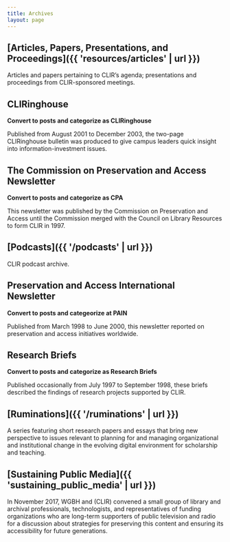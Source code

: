 ```yaml
---
title: Archives
layout: page
---
```


## [Articles, Papers, Presentations, and Proceedings]({{ 'resources/articles' | url }})
Articles and papers pertaining to CLIR’s agenda; presentations and proceedings from CLIR-sponsored meetings.

## CLIRinghouse
**Convert to posts and categorize as CLIRinghouse**

Published from August 2001 to December 2003, the two-page CLIRinghouse bulletin was produced to give campus leaders quick insight into information-investment issues.

## The Commission on Preservation and Access Newsletter
**Convert to posts and categorize as CPA**

This newsletter was published by the Commission on Preservation and Access until the Commission merged with the Council on Library Resources to form CLIR in 1997.

## [Podcasts]({{ '/podcasts' | url }})
CLIR podcast archive.

## Preservation and Access International Newsletter
**Convert to posts and categeorize at PAIN**

Published from March 1998 to June 2000, this newsletter reported on preservation and access initiatives worldwide.

## Research Briefs
**Convert to posts and categorize as Research Briefs**

Published occasionally from July 1997 to September 1998, these briefs described the findings of research projects supported by CLIR.

## [Ruminations]({{ '/ruminations' | url }})
A series featuring short research papers and essays that bring new perspective to issues relevant to planning for and managing organizational and institutional change in the evolving digital environment for scholarship and teaching.


## [Sustaining Public Media]({{ 'sustaining_public_media' | url }})
In November 2017, WGBH and (CLIR) convened a small group of library and archival professionals, technologists, and representatives of funding organizations who are long-term supporters of public television and radio for a discussion about strategies for preserving this content and ensuring its accessibility for future generations.
